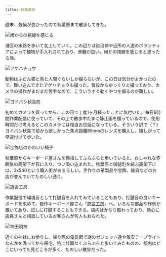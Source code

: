 ```yaml
---
title: 秋葉散歩
---
```

週末、気候が良かったので秋葉原まで散歩してきた。

![](https://lh5.googleusercontent.com/MsujUrNSeVcSarkDpfsfLncY02WxuAGpgtm-365CBULHDT1olXuW-KgakqGg9Kybr3JBj0gfSBdMPHDWEOaxIzWRqEAh8Uz736C9qgJAGCYOJ_6ksODwVxc3jpvoGVM7swcdl4QQf9DtuDwgqHRI8KA "鳩からの視線を感じる")

港区の水路を歩いて北上していく。この辺りは自治体や近所の人達のボランティアによって植物が手入れされており、景観が良い。何かの視線を感じると思ったら鳩。

![](https://lh4.googleusercontent.com/oLTPrCNeAqN51QKTE7yEDLlDheUXANBHOMrAkb99BkHx6ZZYVGCn-bVEkL8cH8xuAT3j9jYmrWmIhNKy3dDnK0LmmCK54RbZTqZYC4F1zKK-04jZMnvRxLN5WPFd7IqAS97ZGC8vvjxpwMDv-PTyEQs "アゲハチョウ")

動物はふだん猫と鳥と人間ぐらいしか撮らないが、この日は気分がよかったので、舞い込んできたアゲハチョウも撮った。普段からゆっくりと撮っており、カメラの操作がまだまだ苦手なので、こういうすぐ動くやつを撮るのが難しい。

![](https://lh3.googleusercontent.com/mSSkuz__er6M9bDS38LCxuXlCmbJ0BKJkFp7-wxQWvi5S3ukhGoFrzS5cw8p6qKWgpcBach1oj3dPQ8sFedlr3rBtgDbYIos26KSUgSf0PJTF7mbUoMsVLt98QdcDJ52hrjez1TKnTa3NbzMW5A3ogQ "ヨドバシ秋葉前")

初めてカメラを買ってから、この日で丁度1ヶ月経ったことに気付いた。毎日9時間作業配信に使っていて、その上で散歩中たまに静止画を撮っているので、使用時間だけ考えるとこのカメラには相当お世話になっている。そういう訳で（？）ヨドバシ秋葉で前から欲しかった焦点距離85mmのレンズを購入し、嬉しがって早速付けて歩いた。

![](https://lh6.googleusercontent.com/hC7QmpqDPs12is2xsHLcTEB99E1fliQbxKlAbE1uGMlx4RermDHNTpiC9keSXwSvI825N1iV1tVIl0wlUrO2lPElsED4CSMIUtTTICQuK87ul3Q8Ywgm7vYjCmYmDzptKqb6-ujFE_sI1OLCRSG2Xm0 "宝飾店のかわいい椅子")

秋葉原からキーボード屋さんを目指してふらふらと歩いていると、おしゃれな雰囲気の高架下が目に入り、つい吸い込まれた。秋葉原と御徒町を結ぶ高架下には、2k540という職人街があるらしい。手作りの革製品や宝飾、雑貨などのお店が並んでいてたのしい通り。

![](https://lh5.googleusercontent.com/Gaka8KFDL-w0MCKjo5KhXGottxScIgaIFlbBfhwJK4pW2M0ZRksA_wVxu575oWlqM44TENglTB_PvFbORiZA2hIc1BCE34ncj2wgHStnV1Jz3DyPrEivtJwBsj1w-RAhkbx0vfbgwFNsOfzP25azy54 "遊舎工房")

作業配信で環境音として打鍵音を入れてみていることもあり、打鍵音の良いキーボードを求めて、自作キーボード屋さん『[遊舎工房](https://yushakobo.jp/)』へ。いろんな部品や作例が置いてあり、試しに打鍵することもできる。店内はかなり賑わっており、熱心に店員さんと相談しているお客さんが何人もおられた。

![](https://lh6.googleusercontent.com/ywlkIdXqi2EJ-1Ue-RwDP8D1-ofm_xtm6nCuK1NzP5jTwop7LzkC6RCaX1BOEqwzWPn4ItQwnA1ObtGOSUwWMB0OJmK6BD0XTlF4O-aaM9_Nah4a-jJ_BdWdEc1cV56JMz-pa5FQ4RNbzj_hcG9JoQk "神田明神")

近くの神社にお参りし、帰り際の電気街で謎のガジェット達や激安テープライトなんかを漁ってから帰宅。特に計画なくぶらぶらと歩いてみたものの、都内はどこにいっても見どころが多く、たのしい散歩だった。
